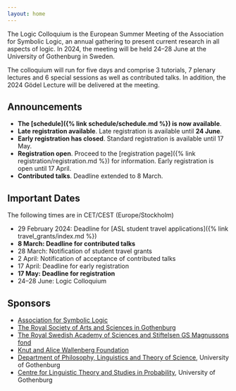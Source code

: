```yaml
---
layout: home
---
```

The Logic Colloquium is the European Summer Meeting of the Association for Symbolic Logic, an annual gathering to present current research in all aspects of logic. In 2024, the meeting will be held 24–28 June at the University of Gothenburg in Sweden.

The colloquium will run for five days and comprise 3 tutorials, 7 plenary lectures and 6 special sessions as well as contributed talks. In addition, the 2024 Gödel Lecture will be delivered at the meeting.

## Announcements

- **The [schedule]({% link schedule/schedule.md %}) is now available**.
- **Late registration available**. Late registration is available until **24 June**.
- **Early registration has closed**. Standard registration is available until 17 May.
- **Registration open**. Proceed to the [registration page]({% link registration/registration.md %}) for information. Early registration is open until 17 April.
- **Contributed talks**. Deadline extended to 8 March.

## Important Dates
The following times are in CET/CEST (Europe/Stockholm)

- 29 February 2024: Deadline for [ASL student travel applications]({% link travel_grants/index.md %})
- **8 March: Deadline for contributed talks**
- 28 March: Notification of student travel grants
- 2 April: Notification of acceptance of contributed talks
- 17 April: Deadline for early registration
- **17 May: Deadline for registration**
- 24–28 June: Logic Colloquium

## Sponsors
- [Association for Symbolic Logic](https://aslonline.org/)
- [The Royal Society of Arts and Sciences in Gothenburg](https://kvvs.se/in-english/)
- [The Royal Swedish Academy of Sciences and Stiftelsen GS Magnussons fond](https://www.kva.se/en/scholarship/general-announcement-for-gs-magnuson-foundation/)
- [Knut and Alice Wallenberg Foundation](https://kaw.wallenberg.org/en)
- [Department of Philosophy, Linguistics and Theory of Science](https://www.gu.se/en/flov), University of Gothenburg
- [Centre for Linguistic Theory and Studies in Probability](https://gu-clasp.github.io/), University of Gothenburg
